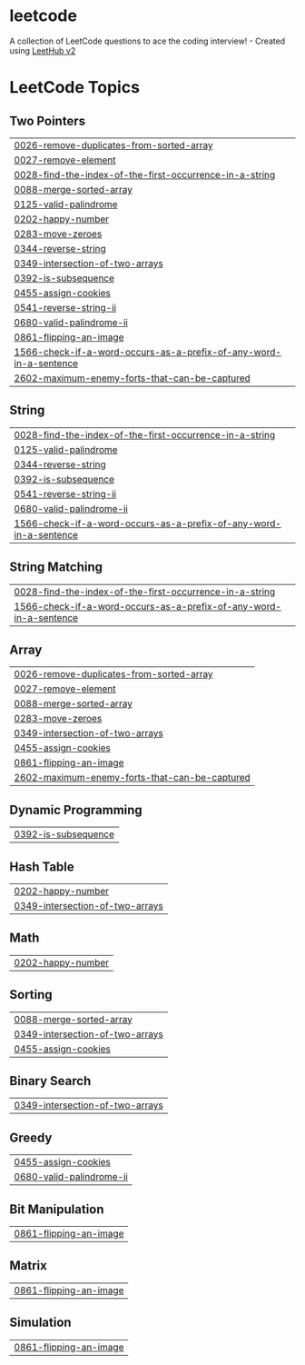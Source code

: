# leetcode
A collection of LeetCode questions to ace the coding interview! - Created using [LeetHub v2](https://github.com/arunbhardwaj/LeetHub-2.0)

<!---LeetCode Topics Start-->
# LeetCode Topics
## Two Pointers
|  |
| ------- |
| [0026-remove-duplicates-from-sorted-array](https://github.com/santoshkunwar8/leetcode/tree/master/0026-remove-duplicates-from-sorted-array) |
| [0027-remove-element](https://github.com/santoshkunwar8/leetcode/tree/master/0027-remove-element) |
| [0028-find-the-index-of-the-first-occurrence-in-a-string](https://github.com/santoshkunwar8/leetcode/tree/master/0028-find-the-index-of-the-first-occurrence-in-a-string) |
| [0088-merge-sorted-array](https://github.com/santoshkunwar8/leetcode/tree/master/0088-merge-sorted-array) |
| [0125-valid-palindrome](https://github.com/santoshkunwar8/leetcode/tree/master/0125-valid-palindrome) |
| [0202-happy-number](https://github.com/santoshkunwar8/leetcode/tree/master/0202-happy-number) |
| [0283-move-zeroes](https://github.com/santoshkunwar8/leetcode/tree/master/0283-move-zeroes) |
| [0344-reverse-string](https://github.com/santoshkunwar8/leetcode/tree/master/0344-reverse-string) |
| [0349-intersection-of-two-arrays](https://github.com/santoshkunwar8/leetcode/tree/master/0349-intersection-of-two-arrays) |
| [0392-is-subsequence](https://github.com/santoshkunwar8/leetcode/tree/master/0392-is-subsequence) |
| [0455-assign-cookies](https://github.com/santoshkunwar8/leetcode/tree/master/0455-assign-cookies) |
| [0541-reverse-string-ii](https://github.com/santoshkunwar8/leetcode/tree/master/0541-reverse-string-ii) |
| [0680-valid-palindrome-ii](https://github.com/santoshkunwar8/leetcode/tree/master/0680-valid-palindrome-ii) |
| [0861-flipping-an-image](https://github.com/santoshkunwar8/leetcode/tree/master/0861-flipping-an-image) |
| [1566-check-if-a-word-occurs-as-a-prefix-of-any-word-in-a-sentence](https://github.com/santoshkunwar8/leetcode/tree/master/1566-check-if-a-word-occurs-as-a-prefix-of-any-word-in-a-sentence) |
| [2602-maximum-enemy-forts-that-can-be-captured](https://github.com/santoshkunwar8/leetcode/tree/master/2602-maximum-enemy-forts-that-can-be-captured) |
## String
|  |
| ------- |
| [0028-find-the-index-of-the-first-occurrence-in-a-string](https://github.com/santoshkunwar8/leetcode/tree/master/0028-find-the-index-of-the-first-occurrence-in-a-string) |
| [0125-valid-palindrome](https://github.com/santoshkunwar8/leetcode/tree/master/0125-valid-palindrome) |
| [0344-reverse-string](https://github.com/santoshkunwar8/leetcode/tree/master/0344-reverse-string) |
| [0392-is-subsequence](https://github.com/santoshkunwar8/leetcode/tree/master/0392-is-subsequence) |
| [0541-reverse-string-ii](https://github.com/santoshkunwar8/leetcode/tree/master/0541-reverse-string-ii) |
| [0680-valid-palindrome-ii](https://github.com/santoshkunwar8/leetcode/tree/master/0680-valid-palindrome-ii) |
| [1566-check-if-a-word-occurs-as-a-prefix-of-any-word-in-a-sentence](https://github.com/santoshkunwar8/leetcode/tree/master/1566-check-if-a-word-occurs-as-a-prefix-of-any-word-in-a-sentence) |
## String Matching
|  |
| ------- |
| [0028-find-the-index-of-the-first-occurrence-in-a-string](https://github.com/santoshkunwar8/leetcode/tree/master/0028-find-the-index-of-the-first-occurrence-in-a-string) |
| [1566-check-if-a-word-occurs-as-a-prefix-of-any-word-in-a-sentence](https://github.com/santoshkunwar8/leetcode/tree/master/1566-check-if-a-word-occurs-as-a-prefix-of-any-word-in-a-sentence) |
## Array
|  |
| ------- |
| [0026-remove-duplicates-from-sorted-array](https://github.com/santoshkunwar8/leetcode/tree/master/0026-remove-duplicates-from-sorted-array) |
| [0027-remove-element](https://github.com/santoshkunwar8/leetcode/tree/master/0027-remove-element) |
| [0088-merge-sorted-array](https://github.com/santoshkunwar8/leetcode/tree/master/0088-merge-sorted-array) |
| [0283-move-zeroes](https://github.com/santoshkunwar8/leetcode/tree/master/0283-move-zeroes) |
| [0349-intersection-of-two-arrays](https://github.com/santoshkunwar8/leetcode/tree/master/0349-intersection-of-two-arrays) |
| [0455-assign-cookies](https://github.com/santoshkunwar8/leetcode/tree/master/0455-assign-cookies) |
| [0861-flipping-an-image](https://github.com/santoshkunwar8/leetcode/tree/master/0861-flipping-an-image) |
| [2602-maximum-enemy-forts-that-can-be-captured](https://github.com/santoshkunwar8/leetcode/tree/master/2602-maximum-enemy-forts-that-can-be-captured) |
## Dynamic Programming
|  |
| ------- |
| [0392-is-subsequence](https://github.com/santoshkunwar8/leetcode/tree/master/0392-is-subsequence) |
## Hash Table
|  |
| ------- |
| [0202-happy-number](https://github.com/santoshkunwar8/leetcode/tree/master/0202-happy-number) |
| [0349-intersection-of-two-arrays](https://github.com/santoshkunwar8/leetcode/tree/master/0349-intersection-of-two-arrays) |
## Math
|  |
| ------- |
| [0202-happy-number](https://github.com/santoshkunwar8/leetcode/tree/master/0202-happy-number) |
## Sorting
|  |
| ------- |
| [0088-merge-sorted-array](https://github.com/santoshkunwar8/leetcode/tree/master/0088-merge-sorted-array) |
| [0349-intersection-of-two-arrays](https://github.com/santoshkunwar8/leetcode/tree/master/0349-intersection-of-two-arrays) |
| [0455-assign-cookies](https://github.com/santoshkunwar8/leetcode/tree/master/0455-assign-cookies) |
## Binary Search
|  |
| ------- |
| [0349-intersection-of-two-arrays](https://github.com/santoshkunwar8/leetcode/tree/master/0349-intersection-of-two-arrays) |
## Greedy
|  |
| ------- |
| [0455-assign-cookies](https://github.com/santoshkunwar8/leetcode/tree/master/0455-assign-cookies) |
| [0680-valid-palindrome-ii](https://github.com/santoshkunwar8/leetcode/tree/master/0680-valid-palindrome-ii) |
## Bit Manipulation
|  |
| ------- |
| [0861-flipping-an-image](https://github.com/santoshkunwar8/leetcode/tree/master/0861-flipping-an-image) |
## Matrix
|  |
| ------- |
| [0861-flipping-an-image](https://github.com/santoshkunwar8/leetcode/tree/master/0861-flipping-an-image) |
## Simulation
|  |
| ------- |
| [0861-flipping-an-image](https://github.com/santoshkunwar8/leetcode/tree/master/0861-flipping-an-image) |
<!---LeetCode Topics End-->